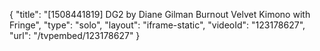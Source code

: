 {
    "title": "[1508441819] DG2 by Diane Gilman Burnout Velvet Kimono with Fringe",
    "type": "solo",
    "layout": "iframe-static",
    "videoId": "123178627",
    "url": "\/tvpembed\/123178627"
}